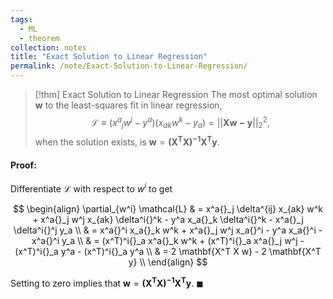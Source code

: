 ```yaml
---
tags:
  - ML
  - theorem
collection: notes
title: "Exact Solution to Linear Regression"
permalink: /note/Exact-Solution-to-Linear-Regression/
---
```

> [!thm] Exact Solution to Linear Regression
> The most optimal solution $\mathbf{w}$ to the least-squares fit in linear regression,
> $$
> \mathcal{L} \equiv (x^a{}_j w^j - y^a) (x_a{}_k w^k - y_a) = || \mathbf{Xw - y} ||_2^2,
> $$
> when the solution exists, is $\mathbf{w} = \mathbf{(X^T X)^{-1} X^T y}$.

#### Proof:

Differentiate $\mathcal{L}$ with respect to $w^i$ to get 

$$
\begin{align}
\partial_{w^i} \mathcal{L}  & = x^a{}_j \delta^{ij} x_{ak} w^k + x^a{}_j w^j x_{ak} \delta^i{}^k - y^a x_a{}_k \delta^i{}^k - x^a{}_j \delta^i{}^j y_a \\
 & = x^a{}^i x_a{}_k w^k + x^a{}_j w^j x_a{}^i - y^a x_a{}^i - x^a{}^i y_a \\
 & = (x^T)^i{}_a x^a{}_k w^k + (x^T)^i{}_a x^a{}_j w^j - (x^T)^i{}_a y^a - (x^T)^i{}_a y^a \\
 & = 2 \mathbf{X^T X w} - 2 \mathbf{X^T y} \\ 
\end{align}
$$

Setting to zero implies that $\mathbf{w} = \mathbf{(X^T X)^{-1} X^T y}$. $\blacksquare$